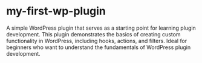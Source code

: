 # my-first-wp-plugin
A simple WordPress plugin that serves as a starting point for learning plugin development. This plugin demonstrates the basics of creating custom functionality in WordPress, including hooks, actions, and filters. Ideal for beginners who want to understand the fundamentals of WordPress plugin development.
